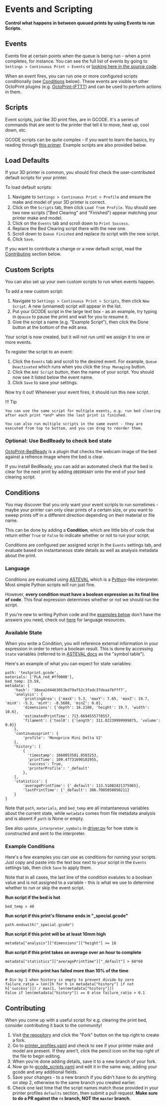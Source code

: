 # Events and Scripting

**Control what happens in between queued prints by using Events to run Scripts**.

## Events

Events fire at certain points when the queue is being run - when a print completes, for instance. You can see the full list of events by going to `Settings > Continuous Print > Events` or [looking here in the source code](https://github.com/smartin015/continuousprint/blob/master/continuousprint/data/__init__.py).

When an event fires, you can run one or more configured scripts conditionally (see [Conditions](#conditions) below). These events are visible to other OctoPrint plugins (e.g. [OctoPrint-IFTTT](https://plugins.octoprint.org/plugins/IFTTT/)) and can be used to perform actions in them.

## Scripts

Event scripts, just like 3D print files, are in GCODE. It's a series of commands that are sent to the printer that tell it to move, heat up, cool down, etc.

GCODE scripts can be quite complex - if you want to learn the basics, try reading through [this primer](https://www.simplify3d.com/support/articles/3d-printing-gcode-tutorial/). Example scripts are also provided below.

## Load Defaults

If your 3D printer is common, you should first check the user-contributed default scripts for your printer.

To load default scripts:

1. Navigate to `Settings > Continuous Print > Profile` and ensure the make and model of your 3D printer is correct.
1. Click on the `Scripts` tab, then click `Load from Profile`. You should see two new scripts ("Bed Clearing" and "Finished") appear matching your printer make and model.
1. Click on the `Events` tab and scroll down to `Print Success`.
1. Replace the Bed Clearing script there with the new one.
1. Scroll down to `Queue Finished` and replace its script with the new script.
1. Click `Save`.

If you want to contribute a change or a new default script, read the [Contributing](#contributing) section below.

## Custom Scripts

You can also set up your own custom scripts to run when events happen.

To add a new custom script:

1. Navigate to `Settings > Continuous Print > Scripts`, then click `New Script`. A new (unnamed) script will appear in the list.
1. Put your GCODE script in the large text box - as an example, try typing in `@pause` to pause the print and wait for you to resume it.
1. Give the script a name (e.g. "Example Script"), then click the Done button at the bottom of the edit area.

Your script is now created, but it will not run until we assign it to one or more events.

To register the script to an event:

1. Click the `Events` tab and scroll to the desired event. For example, `Queue Deactivated` which runs when you click the `Stop Managing` button.
1. Click the `Add Script` button, then the name of your script. You should now see it listed below the event name.
1. Click `Save` to save your settings.

Now try it out! Whenever your event fires, it should run this new script.

!!! Tip

    You can use the same script for multiple events, e.g. run bed clearing after each print *and* when the last print is finished.

    You can also run multiple scripts in the same event - they are executed from top to bottom, and you can drag to reorder them.

### Optional: Use BedReady to check bed state

[OctoPrint-BedReady](https://plugins.octoprint.org/plugins/bedready/) is a plugin that checks the webcam image of the bed against a refrence image where the bed is clear.

If you install BedReady, you can add an automated check that the bed is clear for the next print by adding `@BEDREADY` onto the end of your bed clearing script.

## Conditions

You may discover that you only want your event scripts to run sometimes - maybe your printer can only clear prints of a certain size, or you want to sweep prints off in a different direction depending on their material or file name.

This can be done by adding a **Condition**, which are little bits of code that return either `True` or `False` to indicate whether or not to run your script.

Conditions are configured per assigned script in the `Events` settings tab, and evaluate based on instantaneous state details as well as analysis metadata about the print.

### Language

Conditions are evaluated using [ASTEVAL](https://newville.github.io/asteval/) which is a [Python](https://www.python.org/)-like interpreter. Most simple Python scripts will run just fine.

However, **every condition must have a boolean expression as its final line of code**. This final expression determines whether or not we should run the script.

If you're new to writing Python code and the [examples below](#example-conditions) don't have the answers you need, check out [here](https://wiki.python.org/moin/BeginnersGuide) for language resources.

### Available State

When you write a Condition, you will reference external information in your expression in order to return a boolean result. This is done by accessing `State` variables (referred to in [ASTEVAL docs](https://newville.github.io/asteval/) as the "symbol table").

Here's an example of what you can expect for state variables:

```
path: 'testprint.gcode',
materials: ['PLA_red_#ff0000'],
bed_temp: 23.59,
metadata: {
    'hash': '38eea2d4463053bd79af52c3fadc37deaa7bfff7',
    'analysis': {
        'printingArea': {'maxX': 5.3, 'maxY': 7.65, 'maxZ': 19.7, 'minX': -5.3, 'minY': -8.5608, 'minZ': 0.0},
        'dimensions': {'depth': 16.2108, 'height': 19.7, 'width': 10.6},
        'estimatedPrintTime': 713.6694555778557,
        'filament': {'tool0': {'length': 311.02239999999875, 'volume': 0.0}}
    },
    'continuousprint': {
        'profile': 'Monoprice Mini Delta V2'
    },
    'history': [
        {
          'timestamp': 1660053581.8503253,
          'printTime': 109.47731690102955,
          'success': True,
          'printerProfile': '_default'
        },
    ],
    'statistics': {
        'averagePrintTime': {'_default': 113.51082421375965},
        'lastPrintTime': {'_default': 306.7005050050211}
    }
}
```

Note that `path`, `materials`, and `bed_temp` are all instantaneous variables about the current state, while `metadata` comes from file metadata analysis and is absent if `path` is None or empty.

See also `update_interpreter_symbols` in [driver.py](https://github.com/smartin015/continuousprint/blob/master/continuousprint/driver.py) for how state is constructed and sent to the interpreter.

### Example Conditions

Here's a few examples you can use as conditions for running your scripts. Just copy and paste into the text box next to your script in the `Events` settings tab, then click `Save` to apply them.

Note that in all cases, the last line of the condition evalutes to a boolean value and is not assigned to a variable - this is what we use to determine whether to run or skip the event script.

**Run script if the bed is hot**

`bed_temp > 40`

**Run script if this print's filename ends in "\_special.gcode"**

`path.endswith("_special.gcode")`

**Run script if this print will be at least 10mm high**

`metadata["analysis"]["dimensions"]["height"] >= 10`

**Run script if this print takes on average over an hour to complete**

`metadata["statistics"]["averagePrintTime"]["_default"] > 60*60`

**Run script if this print has failed more than 10% of the time**

```
# Div by 1 when history is empty to prevent divide by zero
failure_ratio = len([h for h in metadata["history"] if not h['success']]) / max(1, len(metadata["history"]))
False if len(metadata["history"]) == 0 else failure_ratio > 0.1
```

## Contributing

When you come up with a useful script for e.g. clearing the print bed, consider contributing it back to the community!

1. Visit [the repository](https://github.com/smartin015/continuousprint) and click the "Fork" button on the top right to create a fork.
2. Go to [printer_profiles.yaml](https://github.com/smartin015/continuousprint/tree/rc/continuousprint/data/printer_profiles.yaml) and check to see if your printer make and model are present. If they aren't, click the pencil icon on the top right of the file to begin editing.
3. When you're done adding details, save it to a new branch of your fork.
4. Now go to [gcode_scripts.yaml](https://github.com/smartin015/continuousprint/tree/rc/continuousprint/data/gcode_scripts.yaml) and edit it in the same way, adding your gcode and any additional fields.
5. Save your changes - to a new branch if you didn't have to do anything on step 2, otherwise to the same branch you created earlier.
6. Check one last time that the script names match those provided in your printer profiles `defaults` section, then submit a pull request. **Make sure to do a PR against the `rc` branch, NOT the `master` branch.**
